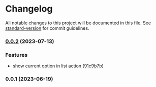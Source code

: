 # Changelog

All notable changes to this project will be documented in this file. See [standard-version](https://github.com/conventional-changelog/standard-version) for commit guidelines.

### [0.0.2](https://github.com/DataShades/ckanext-editable-config/compare/v0.0.1...v0.0.2) (2023-07-13)


### Features

* show current option in list action ([91c9b7b](https://github.com/DataShades/ckanext-editable-config/commit/91c9b7b4217f4ab7d8336d6ac3178a0fbc34b305))

### 0.0.1 (2023-06-19)
